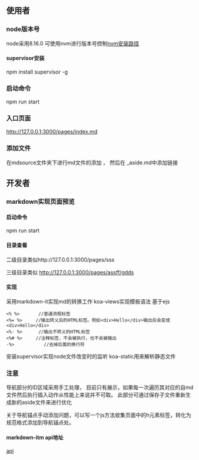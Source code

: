 ## 使用者

### node版本号
node采用8.16.0 可使用nvm进行版本号控制[nvm安装路径](https://github.com/nvm-sh/nvm)
#### supervisor安装
npm install supervisor -g
### 启动命令
npm run start

### 入口页面
http://127.0.0.1:3000/pages/index.md

### 添加文件
在mdsource文件夹下进行md文件的添加 ， 然后在 _aside.md中添加链接



## 开发者
### markdown实现页面预览
#### 启动命令
npm run start

#### 目录查看

二级目录类似http://127.0.0.1:3000/pages/sss

三级目录类似 http://127.0.0.1:3000/pages/assff/gdds


#### 实现
采用markdown-it实现md的转换工作
koa-views实现模板语法  基于ejs

```ejs
<% %>       //普通流程标签
<%= %>     //输出转义后的HTML标签。例如<div>Hello</div>输出后会变成<div>Hello</div>
<%- %>      //输出不转义的HTML标签
<%# %>     //注释标签，不会被执行，也不会被输出
-%>           //去掉后面的换行符
```

安装supervisor实现node文件改变时的监听
koa-static用来解析静态文件


### 注意
导航部分的ID区域采用手工处理， 目前只有展示，如果每一次遍历其对应的自md文件然后执行插入动作从性能上来说并不可取。  此部分可通过保存子文件重新生成新的aside文件来进行优化

关于导航锚点手动添加问题，可以写一个js方法收集页面中的h元素标签，转化为规范格式添加到导航锚点处。

#### markdown-itm api地址
[api](https://markdown-it.github.io/markdown-it/)